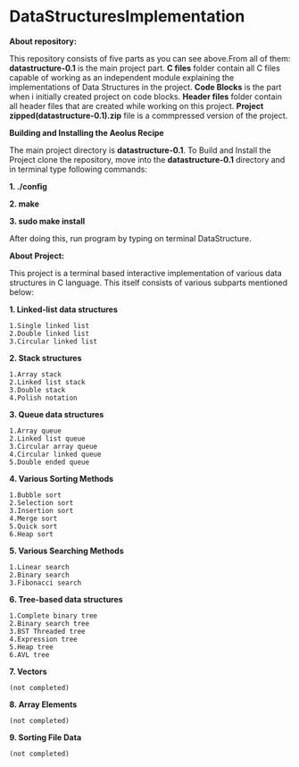 # DataStructuresImplementation

**About repository:**

This repository consists of five parts as you can see above.From all of them:
__datastructure-0.1__ is  the main project part. __C files__ folder contain
all C files capable of working as an independent module explaining the implementations
 of Data Structures in the project. __Code Blocks__ is the part when i initially
 created project on code blocks. __Header files__ folder contain all header
files that are created while working on this project.
__Project zipped(datastructure-0.1).zip__ file is a commpressed version of the project.

**Building and Installing the Aeolus Recipe**

The main project directory is __datastructure-0.1__. To Build and Install the Project clone
the repository, move into the __datastructure-0.1__ directory and in terminal type following commands:

**1. ./config**

**2. make**

**3. sudo make install**

After doing this, run program by typing on terminal DataStructure.

**About Project:**

This project is a terminal based interactive implementation of various data structures in C language.
This itself consists of various subparts mentioned below:

**1. Linked-list data structures**
    
    1.Single linked list
	2.Double linked list
	3.Circular linked list
	
**2. Stack structures**

	1.Array stack
	2.Linked list stack
	3.Double stack
	4.Polish notation


**3. Queue data structures**

	1.Array queue
	2.Linked list queue
	3.Circular array queue
	4.Circular linked queue
	5.Double ended queue


**4. Various Sorting Methods**

	1.Bubble sort
	2.Selection sort
	3.Insertion sort
	4.Merge sort
	5.Quick sort
	6.Heap sort


**5. Various Searching Methods**

	1.Linear search
	2.Binary search
	3.Fibonacci search

**6. Tree-based data structures**

    1.Complete binary tree
    2.Binary search tree 
    3.BST Threaded tree
    4.Expression tree
    5.Heap tree
    6.AVL tree

**7. Vectors**
	
	(not completed)
**8. Array Elements**

	(not completed)


**9. Sorting File Data**

	(not completed)

